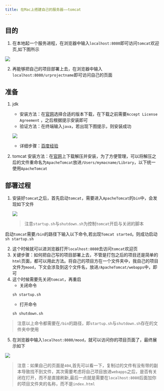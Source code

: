 ```yaml
---
title: 在Mac上搭建自己的服务器——tomcat
---
```

## 目的
1. 在本地起一个服务进程，在浏览器中输入`localhost:8080`即可访问`tomcat`欢迎页,如下图所示

![](http://p4k6er8dp.bkt.clouddn.com/18-9-25/1164953.jpg)

2. 再能够把自己的项目部署上去，在浏览器中输入`localhost:8080/urprojectname`即可访问自己的页面

## 准备
1. jdk
	* 安装方法：在[官网](https://www.oracle.com/technetwork/java/javase/downloads/index.html)选择合适的版本下载，在下载之前需要`Accept License Agreement` ，之后根据提示安装即可
	* 验证方法：在终端输入`java`，若出现下图提示，则安装成功
	
	![](http://p4k6er8dp.bkt.clouddn.com/18-9-25/50018498.jpg)
	* 详细步骤：[百度经验](https://jingyan.baidu.com/article/7f766daffd99354101e1d095.html)
2. tomcat
	安装方法：在[官网](http://tomcat.apache.org)上下载解压并安装，为了方便管理，可以将解压之后的文件重命名为`ApacheTomcat`放进`/Users/mymacname/Library`，以下统一使用`ApacheTomcat`

## 部署过程
1. 安装好`tomcat`之后，首先启动`tomcat`，需要进入`ApacheTomcat`的`bin`中，会发现如下文件

	![](http://p4k6er8dp.bkt.clouddn.com/18-9-25/33621618.jpg)

	> 注意`startup.sh`与`shutdown.sh`为控制`tomcat`开启与关闭的脚本

启动`tomcat`需要`/bin`的路径下输入以下命令,若出现`Tomcat started`。则成功启动
	```
	sh startup.sh
	```

2. 这个时候就可以进浏览器打开`localhost:8080`去访问`tomcat`欢迎页
3. 关键步骤：如何把自己写的项目部署上去，不管是打包之后的项目还是简单的`html`页面，都可以用此方法。将自己的项目方在一个文件夹中，我自己的项目文件为`mood`，下文会涉及到这个文件名，放进`/ApacheTomcat/webapps`中，即可
4. 这个时候需要先关闭`tomcat`，再重启
	* 关闭命令
	```
	sh startup.sh
	```
	* 打开命令
	```
	sh shutdown.sh
	```

> 注意以上命令都需要在`/bin`的路径，即`startup.sh`与`shutdown.sh`存在的文件夹中使用

5. 在浏览器中输入`localhost:8080/mood`，就可以访问你的项目页面了，最终展示如下

![](http://p4k6er8dp.bkt.clouddn.com/18-9-25/80936594.jpg)

> 注意：如果自己的页面是`404`,首先可以看一下，复制过的文件有没有带的副本导致找不到文件，其次需要考虑将自己项目放进`webapps`之后，是否有关闭在打开，而不是直接刷新,最后一点就是需要在`localhost:8080`后面加你的项目文件夹的名称，而不是`index.html`













